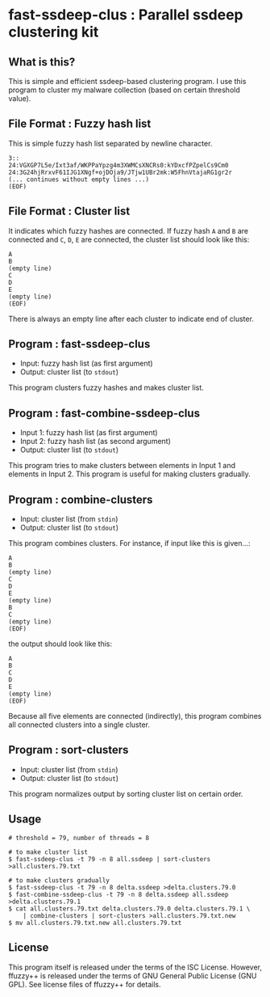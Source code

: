 fast-ssdeep-clus : Parallel ssdeep clustering kit
==================================================


What is this?
--------------

This is simple and efficient ssdeep-based clustering program.
I use this program to cluster my malware collection
(based on certain threshold value).


File Format : Fuzzy hash list
------------------------------

This is simple fuzzy hash list separated by newline character.

	3::
	24:VGXGP7L5e/Ixt3af/WKPPaYpzg4m3XWMCsXNCRs0:kYDxcfPZpelCs9Cm0
	24:3G24hjRrxvF61IJG1XNgf+ojDOja9/JTjw1UBr2mk:W5FhnVtajaRG1gr2r
	(... continues without empty lines ...)
	(EOF)


File Format : Cluster list
---------------------------

It indicates which fuzzy hashes are connected.
If fuzzy hash `A` and `B` are connected and `C`, `D`, `E` are connected,
the cluster list should look like this:

	A
	B
	(empty line)
	C
	D
	E
	(empty line)
	(EOF)

There is always an empty line after each cluster to indicate
end of cluster.


Program : fast-ssdeep-clus
---------------------------

*	Input:  fuzzy hash list (as first argument)
*	Output: cluster list (to `stdout`)

This program clusters fuzzy hashes and makes cluster list.


Program : fast-combine-ssdeep-clus
-----------------------------------

*	Input 1: fuzzy hash list (as first argument)
*	Input 2: fuzzy hash list (as second argument)
*	Output:  cluster list (to `stdout`)

This program tries to make clusters between elements in Input 1 and
elements in Input 2. This program is useful for making clusters
gradually.


Program : combine-clusters
---------------------------

*	Input:  cluster list (from `stdin`)
*	Output: cluster list (to `stdout`)

This program combines clusters. For instance, if input like this
is given...:

	A
	B
	(empty line)
	C
	D
	E
	(empty line)
	B
	C
	(empty line)
	(EOF)

the output should look like this:

	A
	B
	C
	D
	E
	(empty line)
	(EOF)

Because all five elements are connected (indirectly), this program
combines all connected clusters into a single cluster.


Program : sort-clusters
------------------------

*	Input:  cluster list (from `stdin`)
*	Output: cluster list (to `stdout`)

This program normalizes output by sorting cluster list on certain order.


Usage
------

```
# threshold = 79, number of threads = 8

# to make cluster list
$ fast-ssdeep-clus -t 79 -n 8 all.ssdeep | sort-clusters >all.clusters.79.txt

# to make clusters gradually
$ fast-ssdeep-clus -t 79 -n 8 delta.ssdeep >delta.clusters.79.0
$ fast-combine-ssdeep-clus -t 79 -n 8 delta.ssdeep all.ssdeep >delta.clusters.79.1
$ cat all.clusters.79.txt delta.clusters.79.0 delta.clusters.79.1 \
	| combine-clusters | sort-clusters >all.clusters.79.txt.new
$ mv all.clusters.79.txt.new all.clusters.79.txt
```


License
--------

This program itself is released under the terms of the ISC License.
However, ffuzzy++ is released under the terms of GNU General Public
License (GNU GPL). See license files of ffuzzy++ for details.
